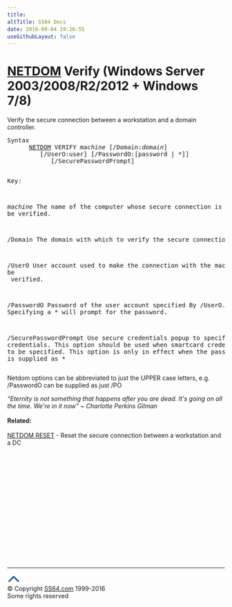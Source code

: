```yaml
---
title:
altTitle: SS64 Docs
date: 2016-09-04 19:26:55
useGithubLayout: false
---
```

<!-- #BeginLibraryItem "/Library/head_nt.lbi" --><!-- #EndLibraryItem --><h1><a href="netdom.html">NETDOM</a> Verify   (Windows Server 2003/2008/R2/2012 + Windows 7/8)</h1>
<p>Verify the secure connection between a workstation and a domain
controller.</p>
<pre>Syntax
      <a href="netdom.html">NETDOM</a> VERIFY <i>machine</i> [/Domain:<i>domain</i>]
         [/UserO:user] [/PasswordO:[password | *]]
            [/SecurePasswordPrompt]

Key:

   <i>machine</i>     The name of the computer whose secure connection is to be verified.

   /Domain     The domain with which to verify the secure connection.

   /UserO      User account used to make the connection with the machine to be<br>               verified.

   /PasswordO  Password of the user account specified By /UserO.
               Specifying a * will prompt for the password.

   /SecurePasswordPrompt 
               Use secure credentials popup to specify credentials. This
               option should be used when smartcard credentials need to be
               specified. This option is only in effect when the password 
               value is supplied as *</pre>
<p>Netdom options can be abbreviated to just the UPPER case letters, e.g. <span class="code">/PasswordO</span> can be supplied as just <span class="code">/PO</span></p>
<p><i class="quote">“Eternity is not something that happens after you are dead. It's going on all the time. We're in it now” ~ Charlotte Perkins Gilman</i><br>
<br>
<b> Related:</b><br>
<br>
<a href="netdom-reset.html">NETDOM RESET</a> - Reset the secure connection between a workstation and a DC</p><!-- #BeginLibraryItem "/Library/foot_nt.lbi" --><p>
<!-- windows300 -->
<ins class="adsbygoogle" style="display:inline-block;width:300px;height:250px" data-ad-client="ca-pub-6140977852749469" data-ad-slot="7649547908"></ins>
<script>
(adsbygoogle = window.adsbygoogle || []).push({});
</script></p>
<hr>
<div id="bl" class="footer"><a href="netdom-verify.html#"><img src="../images/top.png" width="30" height="22" alt="Back to the Top"></a></div>
<div id="br" class="footer, tagline">© Copyright <a href="http://ss64.com/">SS64.com</a> 1999-2016<br>
Some rights reserved</div><!-- #EndLibraryItem -->

